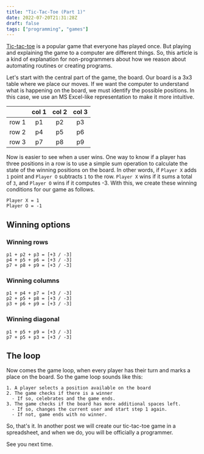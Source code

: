 ```yaml
---
title: "Tic-Tac-Toe (Part 1)"
date: 2022-07-20T21:31:28Z
draft: false
tags: ["programming", "games"]
---
```


[Tic-tac-toe][1]  is a popular game that everyone has played once. But playing and explaining the
game to a computer are different things. So, this article is a kind of explanation for
non-programmers about how we reason about automating routines or creating programs.

Let's start with the central part of the game, the board. Our board is a 3x3 table where we place
our moves. If we want the computer to understand what is happening on the board, we must identify
the possible positions. In this case, we use an MS Excel-like representation to make it more
intuitive.

|       | col 1 | col 2 | col 3 |
|:-----:|:-----:|:-----:|:-----:|
| row 1 |  p1   |  p2   |  p3   |
| row 2 |  p4   |  p5   |  p6   |
| row 3 |  p7   |  p8   |  p9   |

Now is easier to see when a user wins. One way to know if a player has three positions in a row is
to use a simple sum operation to calculate the state of the winning positions on the board. In
other words, if `Player X` adds `1` point and `Player O` subtracts `1` to the row. `Player X` wins
if it sums a total of `3`, and `Player O` wins if it computes -3. With this, we create these
winning conditions for our game as follows.

```text
Player X = 1
Player O = -1
```

## Winning options

### Winning rows

```text
p1 + p2 + p3 = [+3 / -3]
p4 + p5 + p6 = [+3 / -3]
p7 + p8 + p9 = [+3 / -3]
```

### Winning columns

```text
p1 + p4 + p7 = [+3 / -3]
p2 + p5 + p8 = [+3 / -3]
p3 + p6 + p9 = [+3 / -3]
```

### Winning diagonal

```text
p1 + p5 + p9 = [+3 / -3]
p7 + p5 + p3 = [+3 / -3]
```

## The loop

Now comes the game loop, when every player has their turn and marks a place on the board. So the
game loop sounds like this:

```text
1. A player selects a position available on the board
2. The game checks if there is a winner
  - If so, celebrates and the game ends.
3. The game checks if the board has more additional spaces left.
  - If so, changes the current user and start step 1 again.
  - If not, game ends with no winner.
```

So, that's it. In another post we will create our tic-tac-toe game in a spreadsheet, and when we
do, you will be officially a programmer.

See you next time.

[1]: https://en.wikipedia.org/wiki/Tic-tac-toe
